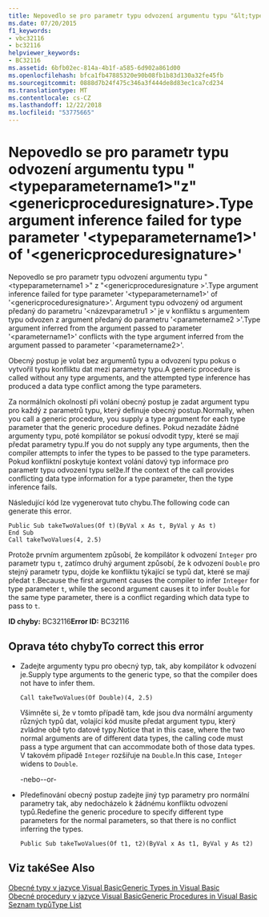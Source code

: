 ```yaml
---
title: Nepovedlo se pro parametr typu odvození argumentu typu "&lt;typeparametername1&gt;"z"&lt;genericproceduresignature&gt;.
ms.date: 07/20/2015
f1_keywords:
- vbc32116
- bc32116
helpviewer_keywords:
- BC32116
ms.assetid: 6bfb02ec-814a-4b1f-a585-6d902a861d00
ms.openlocfilehash: bfca1fb47885320e90b08fb1b83d130a32fe45fb
ms.sourcegitcommit: 0888d7b24f475c346a3f444de8d83ec1ca7cd234
ms.translationtype: MT
ms.contentlocale: cs-CZ
ms.lasthandoff: 12/22/2018
ms.locfileid: "53775665"
---
```

# <a name="type-argument-inference-failed-for-type-parameter-lttypeparametername1gt-of-ltgenericproceduresignaturegt"></a><span data-ttu-id="c89b7-102">Nepovedlo se pro parametr typu odvození argumentu typu "&lt;typeparametername1&gt;"z"&lt;genericproceduresignature&gt;.</span><span class="sxs-lookup"><span data-stu-id="c89b7-102">Type argument inference failed for type parameter '&lt;typeparametername1&gt;' of '&lt;genericproceduresignature&gt;'</span></span>
<span data-ttu-id="c89b7-103">Nepovedlo se pro parametr typu odvození argumentu typu "\<typeparametername1 >" z "\<genericproceduresignature >'.</span><span class="sxs-lookup"><span data-stu-id="c89b7-103">Type argument inference failed for type parameter '\<typeparametername1>' of '\<genericproceduresignature>'.</span></span> <span data-ttu-id="c89b7-104">Argument typu odvozený od argument předaný do parametru '\<názevparametru1 >' je v konfliktu s argumentem typu odvozen z argument předaný do parametru '\<parametername2 >'.</span><span class="sxs-lookup"><span data-stu-id="c89b7-104">Type argument inferred from the argument passed to parameter '\<parametername1>' conflicts with the type argument inferred from the argument passed to parameter '\<parametername2>'.</span></span>  
  
 <span data-ttu-id="c89b7-105">Obecný postup je volat bez argumentů typu a odvození typu pokus o vytvořil typu konfliktu dat mezi parametry typu.</span><span class="sxs-lookup"><span data-stu-id="c89b7-105">A generic procedure is called without any type arguments, and the attempted type inference has produced a data type conflict among the type parameters.</span></span>  
  
 <span data-ttu-id="c89b7-106">Za normálních okolností při volání obecný postup je zadat argument typu pro každý z parametrů typu, který definuje obecný postup.</span><span class="sxs-lookup"><span data-stu-id="c89b7-106">Normally, when you call a generic procedure, you supply a type argument for each type parameter that the generic procedure defines.</span></span> <span data-ttu-id="c89b7-107">Pokud nezadáte žádné argumenty typu, poté kompilátor se pokusí odvodit typy, které se mají předat parametry typu.</span><span class="sxs-lookup"><span data-stu-id="c89b7-107">If you do not supply any type arguments, then the compiler attempts to infer the types to be passed to the type parameters.</span></span> <span data-ttu-id="c89b7-108">Pokud konfliktní poskytuje kontext volání datový typ informace pro parametr typu odvození typu selže.</span><span class="sxs-lookup"><span data-stu-id="c89b7-108">If the context of the call provides conflicting data type information for a type parameter, then the type inference fails.</span></span>  
  
 <span data-ttu-id="c89b7-109">Následující kód lze vygenerovat tuto chybu.</span><span class="sxs-lookup"><span data-stu-id="c89b7-109">The following code can generate this error.</span></span>  
  
```  
Public Sub takeTwoValues(Of t)(ByVal x As t, ByVal y As t)  
End Sub  
Call takeTwoValues(4, 2.5)  
```  
  
 <span data-ttu-id="c89b7-110">Protože prvním argumentem způsobí, že kompilátor k odvození `Integer` pro parametr typu `t`, zatímco druhý argument způsobí, že k odvození `Double` pro stejný parametr typu, dojde ke konfliktu týkající se typů dat, které se mají předat `t`.</span><span class="sxs-lookup"><span data-stu-id="c89b7-110">Because the first argument causes the compiler to infer `Integer` for type parameter `t`, while the second argument causes it to infer `Double` for the same type parameter, there is a conflict regarding which data type to pass to `t`.</span></span>  
  
 <span data-ttu-id="c89b7-111">**ID chyby:** BC32116</span><span class="sxs-lookup"><span data-stu-id="c89b7-111">**Error ID:** BC32116</span></span>  
  
## <a name="to-correct-this-error"></a><span data-ttu-id="c89b7-112">Oprava této chyby</span><span class="sxs-lookup"><span data-stu-id="c89b7-112">To correct this error</span></span>  
  
-   <span data-ttu-id="c89b7-113">Zadejte argumenty typu pro obecný typ, tak, aby kompilátor k odvození je.</span><span class="sxs-lookup"><span data-stu-id="c89b7-113">Supply type arguments to the generic type, so that the compiler does not have to infer them.</span></span>  
  
    ```  
    Call takeTwoValues(Of Double)(4, 2.5)  
    ```  
  
     <span data-ttu-id="c89b7-114">Všimněte si, že v tomto případě tam, kde jsou dva normální argumenty různých typů dat, volající kód musíte předat argument typu, který zvládne obě tyto datové typy.</span><span class="sxs-lookup"><span data-stu-id="c89b7-114">Notice that in this case, where the two normal arguments are of different data types, the calling code must pass a type argument that can accommodate both of those data types.</span></span> <span data-ttu-id="c89b7-115">V takovém případě `Integer` rozšiřuje na `Double`.</span><span class="sxs-lookup"><span data-stu-id="c89b7-115">In this case, `Integer` widens to `Double`.</span></span>  
  
     <span data-ttu-id="c89b7-116">-nebo-</span><span class="sxs-lookup"><span data-stu-id="c89b7-116">-or-</span></span>  
  
-   <span data-ttu-id="c89b7-117">Předefinování obecný postup zadejte jiný typ parametry pro normální parametry tak, aby nedocházelo k žádnému konfliktu odvození typů.</span><span class="sxs-lookup"><span data-stu-id="c89b7-117">Redefine the generic procedure to specify different type parameters for the normal parameters, so that there is no conflict inferring the types.</span></span>  
  
    ```  
    Public Sub takeTwoValues(Of t1, t2)(ByVal x As t1, ByVal y As t2)  
    ```  
  
## <a name="see-also"></a><span data-ttu-id="c89b7-118">Viz také</span><span class="sxs-lookup"><span data-stu-id="c89b7-118">See Also</span></span>  
 [<span data-ttu-id="c89b7-119">Obecné typy v jazyce Visual Basic</span><span class="sxs-lookup"><span data-stu-id="c89b7-119">Generic Types in Visual Basic</span></span>](../../visual-basic/programming-guide/language-features/data-types/generic-types.md)  
 [<span data-ttu-id="c89b7-120">Obecné procedury v jazyce Visual Basic</span><span class="sxs-lookup"><span data-stu-id="c89b7-120">Generic Procedures in Visual Basic</span></span>](../../visual-basic/programming-guide/language-features/data-types/generic-procedures.md)  
 [<span data-ttu-id="c89b7-121">Seznam typů</span><span class="sxs-lookup"><span data-stu-id="c89b7-121">Type List</span></span>](../../visual-basic/language-reference/statements/type-list.md)

